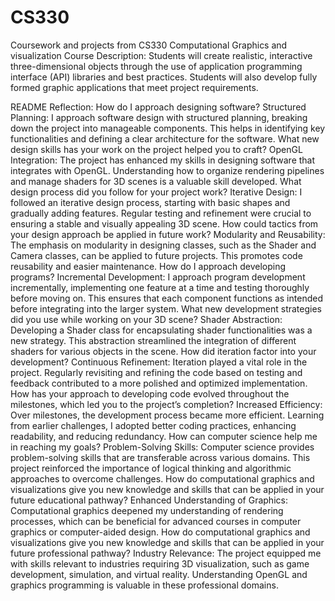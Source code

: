 # CS330
Coursework and projects from CS330 Computational Graphics and visualization
Course Description: Students will create realistic, interactive three-dimensional objects through the use of application programming interface (API) libraries and best practices. Students will also develop fully formed graphic applications that meet project requirements.


README Reflection:
How do I approach designing software?
  Structured Planning: I approach software design with structured planning, breaking down the project into manageable components. This helps in identifying key functionalities and defining a clear architecture for the software.
What new design skills has your work on the project helped you to craft?
  OpenGL Integration: The project has enhanced my skills in designing software that integrates with OpenGL. Understanding how to organize rendering pipelines and manage shaders for 3D scenes is a valuable skill developed.
What design process did you follow for your project work?
  Iterative Design: I followed an iterative design process, starting with basic shapes and gradually adding features. Regular testing and refinement were crucial to ensuring a stable and visually appealing 3D scene.
How could tactics from your design approach be applied in future work?
  Modularity and Reusability: The emphasis on modularity in designing classes, such as the Shader and Camera classes, can be applied to future projects. This promotes code reusability and easier maintenance.
How do I approach developing programs?
  Incremental Development: I approach program development incrementally, implementing one feature at a time and testing thoroughly before moving on. This ensures that each component functions as intended before integrating into the larger system.
What new development strategies did you use while working on your 3D scene?
  Shader Abstraction: Developing a Shader class for encapsulating shader functionalities was a new strategy. This abstraction streamlined the integration of different shaders for various objects in the scene.
How did iteration factor into your development?
  Continuous Refinement: Iteration played a vital role in the project. Regularly revisiting and refining the code based on testing and feedback contributed to a more polished and optimized implementation.
How has your approach to developing code evolved throughout the milestones, which led you to the project’s completion?
  Increased Efficiency: Over milestones, the development process became more efficient. Learning from earlier challenges, I adopted better coding practices, enhancing readability, and reducing redundancy.
How can computer science help me in reaching my goals?
  Problem-Solving Skills: Computer science provides problem-solving skills that are transferable across various domains. This project reinforced the importance of logical thinking and algorithmic approaches to overcome challenges.
How do computational graphics and visualizations give you new knowledge and skills that can be applied in your future educational pathway?
  Enhanced Understanding of Graphics: Computational graphics deepened my understanding of rendering processes, which can be beneficial for advanced courses in computer graphics or computer-aided design.
How do computational graphics and visualizations give you new knowledge and skills that can be applied in your future professional pathway?
  Industry Relevance: The project equipped me with skills relevant to industries requiring 3D visualization, such as game development, simulation, and virtual reality. Understanding OpenGL and graphics programming is valuable in these professional domains.
